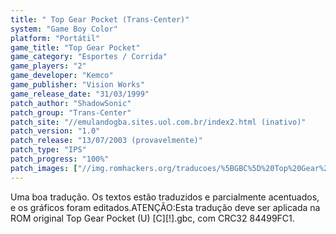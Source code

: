 ```yaml
---
title: " Top Gear Pocket (Trans-Center)"
system: "Game Boy Color"
platform: "Portátil"
game_title: "Top Gear Pocket"
game_category: "Esportes / Corrida"
game_players: "2"
game_developer: "Kemco"
game_publisher: "Vision Works"
game_release_date: "31/03/1999"
patch_author: "ShadowSonic"
patch_group: "Trans-Center"
patch_site: "//emulandogba.sites.uol.com.br/index2.html (inativo)"
patch_version: "1.0"
patch_release: "13/07/2003 (provavelmente)"
patch_type: "IPS"
patch_progress: "100%"
patch_images: ["//img.romhackers.org/traducoes/%5BGBC%5D%20Top%20Gear%20Pocket%20-%20Trans-Center%20-%201.png","//img.romhackers.org/traducoes/%5BGBC%5D%20Top%20Gear%20Pocket%20-%20Trans-Center%20-%202.png","//img.romhackers.org/traducoes/%5BGBC%5D%20Top%20Gear%20Pocket%20-%20Trans-Center%20-%203.png"]
---
```

Uma boa tradução. Os textos estão traduzidos e parcialmente acentuados, e os gráficos foram editados.ATENÇÃO:Esta tradução deve ser aplicada na ROM original Top Gear Pocket (U) [C][!].gbc, com CRC32 84499FC1.